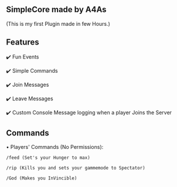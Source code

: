 ## SimpleCore made by A4As 
(This is my first Plugin made in few Hours.)

## Features
✔️ Fun Events

✔️ Simple Commands

✔️ Join Messages

✔️ Leave Messages

✔️ Custom Console Message logging when a player Joins the Server


## Commands 
  • Players' Commands (No Permissions):

`/feed (Set's your Hunger to max)`

`/rip (Kills you and sets your gammemode to Spectator)`

`/God (Makes you InVincible)`

